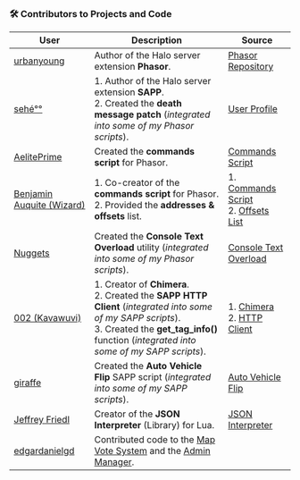 ### 🛠️ Contributors to Projects and Code

| **User**                                                            | **Description**                                                                                                                                                                                                                                                    | **Source**                                                                                                                                                                     |
|---------------------------------------------------------------------|--------------------------------------------------------------------------------------------------------------------------------------------------------------------------------------------------------------------------------------------------------------------|--------------------------------------------------------------------------------------------------------------------------------------------------------------------------------|
| [urbanyoung](https://github.com/urbanyoung)                         | Author of the Halo server extension **Phasor**.                                                                                                                                                                                                                    | [Phasor Repository](https://github.com/urbanyoung/Phasor)                                                                                                                      |
| [sehé°°](http://halo.isimaginary.com/forum/user-1.html)             | 1. Author of the Halo server extension **SAPP**.<br>2. Created the **death message patch** (_integrated into some of my Phasor scripts_).                                                                                                                          | [User Profile](http://halo.isimaginary.com/forum/user-1.html)                                                                                                                  |
| [AelitePrime](http://phasor.proboards.com/user/37)                  | Created the **commands script** for Phasor.                                                                                                                                                                                                                        | [Commands Script](http://pastebin.com/gHiz0A51)                                                                                                                                |
| [Benjamin Auquite (Wizard)](https://github.com/th3w1zard1)          | 1. Co-creator of the **commands script** for Phasor.<br>2. Provided the **addresses & offsets** list.                                                                                                                                                              | 1. [Commands Script](http://pastebin.com/gHiz0A51) <br>2. [Offsets List](https://pastebin.com/z4eqrjVN)                                                                        |
| [Nuggets](http://phasor.proboards.com/user/36)                      | Created the **Console Text Overload** utility (_integrated into some of my Phasor scripts_).                                                                                                                                                                       | [Console Text Overload](http://pastebin.com/1dtn0DiM)                                                                                                                          |
| [002 (Kavawuvi)](https://github.com/SnowyMouse)                     | 1. Creator of **Chimera**.<br>2. Created the **SAPP HTTP Client** (_integrated into some of my SAPP scripts_).<br>3. Created the **get_tag_info()** function (_integrated into some of my SAPP scripts_).                                                          | 1. [Chimera](https://opencarnage.net/index.php?/forum/78-chimera-general/) <br>2. [HTTP Client](https://opencarnage.net/index.php?/topic/5998-sapp-http-client/#comment-82077) |
| [giraffe](https://opencarnage.net/index.php?/profile/1463-giraffe/) | Created the **Auto Vehicle Flip** SAPP script (_integrated into some of my SAPP scripts_).                                                                                                                                                                         | [Auto Vehicle Flip](https://opencarnage.net/index.php?/topic/6251-auto-vehicle-flip/)                                                                                          |
| [Jeffrey Friedl](http://regex.info/blog/)                           | Creator of the **JSON Interpreter** (Library) for Lua.                                                                                                                                                                                                             | [JSON Interpreter](http://regex.info/blog/lua/json)                                                                                                                            |
| [edgardanielgd](https://github.com/edgardanielgd)                   | Contributed code to the [Map Vote System](https://github.com/Chalwk77/HALO-SCRIPT-PROJECTS/blob/master/SAPP%20SCRIPTS/UTILITY%20MODS/Map%20Vote%20System.lua) and the [Admin Manager](https://github.com/Chalwk77/HALO-SCRIPT-PROJECTS/releases/tag/AdminManager). |                                                                                                                                                                                |
